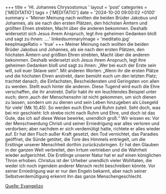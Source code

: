 +++
title = 'Hl. Johannes Chrysostomus  '
layout = 'post'
categories = ['MEDITATIO']
tags = ['MEDITATIO']
date = '2024-10-20 09:00:02 +0100'
summary = 'Meiner Meinung nach wollten die beiden Brüder Jakobus und Johannes, als sie nach den ersten Plätzen, den höchsten Ämtern und größten Ehren strebten, Macht über die anderen bekommen. Deshalb widersetzt sich Jesus ihrem Anspruch, legt ihre geheimen Gedanken bloß und sagt zu ihnen: ....'
linkedsummaryImage = 'meditatio.jpg'
keepImageRatio = 'true'
+++
Meiner Meinung nach wollten die beiden Brüder Jakobus und Johannes, als sie nach den ersten Plätzen, den höchsten Ämtern und größten Ehren strebten, Macht über die anderen bekommen. Deshalb widersetzt sich Jesus ihrem Anspruch, legt ihre geheimen Gedanken bloß und sagt zu ihnen: „Wer bei euch der Erste sein will, soll euer Sklave sein“.<!--more--> Mit anderen Worten: „Wenn ihr die ersten Plätze und die höchsten Ehren anstrebt, dann bemüht euch um den letzten Platz; trachtet danach, die Einfachsten, Bescheidensten und Geringsten von allen zu werden. Stellt euch hinter die anderen. Diese Tugend wird euch die Ehre verschaffen, die ihr anstrebt. Dafür habt ihr ein leuchtendes Beispiel unter euch; denn ‚auch der Menschensohn ist nicht gekommen, um sich dienen zu lassen, sondern um zu dienen und sein Leben hinzugeben als Lösegeld für viele‘ (Mk 10,45). So werden euch Ehre und Ruhm zuteil. Seht doch, was bei mir geschieht: Ich strebe nicht nach Ruhm und Ehre, und doch ist das Gute, das ich auf diese Weise bewirke, unendlich groß.“
Wir wissen es: Vor der Menschwerdung Christi und seiner Erniedrigung war alles verloren und verdorben; aber nachdem er sich verdemütigt hatte, richtete er alles wieder auf. Er hat den Fluch außer Kraft gesetzt, den Tod vernichtet, das Paradies geöffnet, die Sünde getötet, die Tore des Himmels entriegelt, um die Erstlinge unserer Menschheit dorthin zurückzubringen. Er hat den Glauben in der ganzen Welt verbreitet, den Irrtum vertrieben und die Wahrheit wieder aufgerichtet. Die Erstlinge unserer Natur hat er auf einen königlichen Thron erhoben. Christus ist der Urheber unendlich vieler Wohltaten, die weder ich noch irgendein anderer Mensch recht beschreiben könnte. Vor seiner Erniedrigung war er nur den Engeln bekannt, aber nach seiner Selbstverdemütigung erkennt ihn das ganze Menschengeschlecht.



[Quelle: Evangelizo](https://evangeliumtagfuertag.org/DE/gospel)

